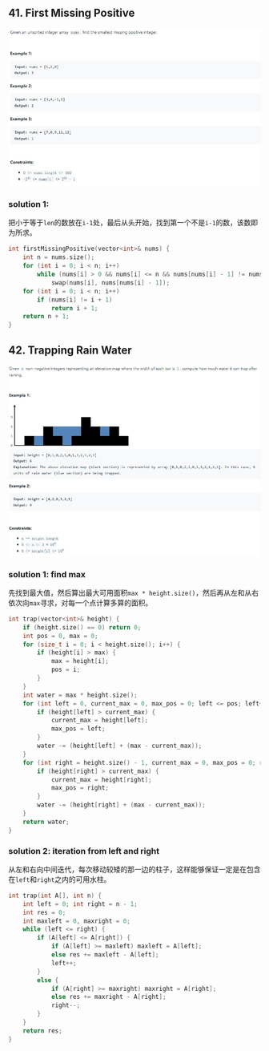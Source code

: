 ## 41. First Missing Positive

![image-20210329204706941](力扣41-50.assets/image-20210329204706941.png)

### solution 1:

把小于等于`len`的数放在`i-1`处，最后从头开始，找到第一个不是`i-1`的数，该数即为所求。

```c++
int firstMissingPositive(vector<int>& nums) {
	int n = nums.size();
	for (int i = 0; i < n; i++)
		while (nums[i] > 0 && nums[i] <= n && nums[nums[i] - 1] != nums[i])
			swap(nums[i], nums[nums[i] - 1]);
	for (int i = 0; i < n; i++)
		if (nums[i] != i + 1)
			return i + 1;
	return n + 1;
}
```

## 42. Trapping Rain Water

![image-20210329205728118](力扣41-50.assets/image-20210329205728118.png)

### solution 1: find max

先找到最大值，然后算出最大可用面积`max * height.size()`，然后再从左和从右依次向`max`寻求，对每一个点计算多算的面积。

```c++
int trap(vector<int>& height) {
	if (height.size() == 0) return 0;
	int pos = 0, max = 0;
	for (size_t i = 0; i < height.size(); i++) {
		if (height[i] > max) {
			max = height[i];
			pos = i;
		}
	}
	int water = max * height.size();
	for (int left = 0, current_max = 0, max_pos = 0; left <= pos; left++) {
		if (height[left] > current_max) {
			current_max = height[left];
			max_pos = left;
		}
		water -= (height[left] + (max - current_max));
	}
	for (int right = height.size() - 1, current_max = 0, max_pos = 0; right > pos; right--) {
		if (height[right] > current_max) {
			current_max = height[right];
			max_pos = right;
		}
		water -= (height[right] + (max - current_max));
	}
	return water;
}
```

### solution 2: iteration from left and right

从左和右向中间迭代，每次移动较矮的那一边的柱子，这样能够保证一定是在包含在`left`和`right`之内的可用水柱。

```c++
int trap(int A[], int n) {
	int left = 0; int right = n - 1;
	int res = 0;
	int maxleft = 0, maxright = 0;
	while (left <= right) {
		if (A[left] <= A[right]) {
			if (A[left] >= maxleft) maxleft = A[left];
			else res += maxleft - A[left];
			left++;
		}
		else {
			if (A[right] >= maxright) maxright = A[right];
			else res += maxright - A[right];
			right--;
		}
	}
	return res;
}
```

